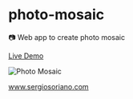 # photo-mosaic
:camera: Web app to create photo mosaic

[Live Demo](https://sergiss.github.io/photo-mosaic/)

![Photo Mosaic](https://github.com/sergiss/photo-mosaic/blob/master/photo-mosaic.gif?raw=true)

www.sergiosoriano.com
